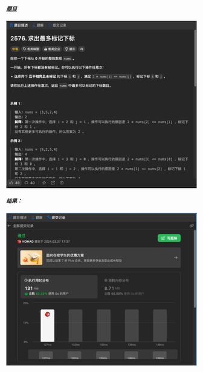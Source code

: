 ##### [题目](https://leetcode.cn/problems/find-the-maximum-number-of-marked-indices/description/)
![pic](img.png)
##### 结果：
![pic](result.png)